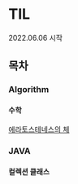 # TIL

2022.06.06 시작

## 목차

### Algorithm
#### 수학
[에라토스테네스의 체](Algorithm/수학/PrimeNumber.md)


### JAVA
#### 컬렉션 클래스
